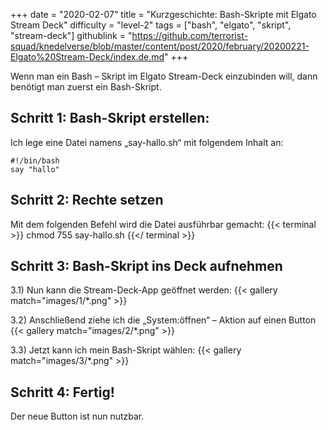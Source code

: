 +++
date = "2020-02-07"
title = "Kurzgeschichte: Bash-Skripte mit Elgato Stream Deck"
difficulty = "level-2"
tags = ["bash", "elgato", "skript", "stream-deck"]
githublink = "https://github.com/terrorist-squad/knedelverse/blob/master/content/post/2020/february/20200221-Elgato%20Stream-Deck/index.de.md"
+++

Wenn man ein Bash – Skript im Elgato Stream-Deck einzubinden will, dann benötigt man zuerst ein Bash-Skript.

## Schritt 1: Bash-Skript erstellen:
Ich lege eine Datei namens „say-hallo.sh“ mit folgendem Inhalt an:
```
#!/bin/bash
say "hallo"
```

## Schritt 2: Rechte setzen
Mit dem folgenden Befehl wird die Datei ausführbar gemacht:
{{< terminal >}}
chmod 755 say-hallo.sh
{{</ terminal >}}

## Schritt 3: Bash-Skript ins Deck aufnehmen
3.1) Nun kann die Stream-Deck-App geöffnet werden:
{{< gallery match="images/1/*.png" >}}

3.2) Anschließend ziehe ich die „System:öffnen“ – Aktion auf einen Button
{{< gallery match="images/2/*.png" >}}

3.3) Jetzt kann ich mein Bash-Skript wählen:
{{< gallery match="images/3/*.png" >}}

## Schritt 4: Fertig!
Der neue Button ist nun nutzbar. 